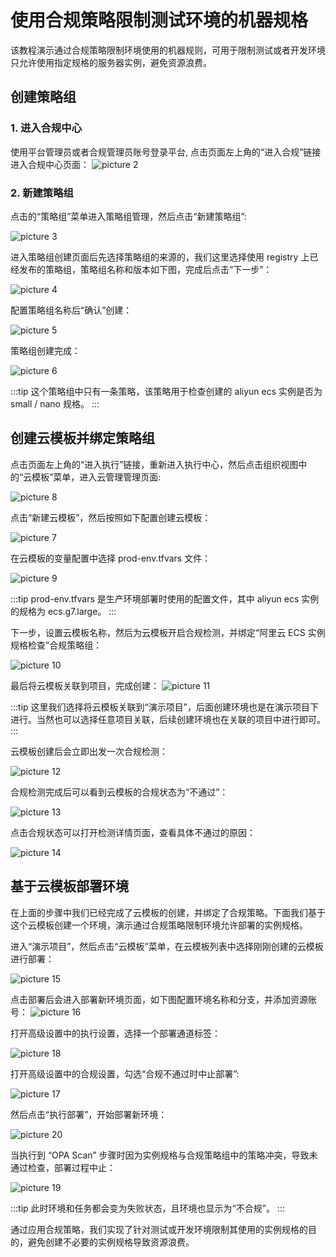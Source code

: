 # 使用合规策略限制测试环境的机器规格
该教程演示通过合规策略限制环境使用的机器规则，可用于限制测试或者开发环境只允许使用指定规格的服务器实例，避免资源浪费。

## 创建策略组
### 1. 进入合规中心
使用平台管理员或者合规管理员账号登录平台, 点击页面左上角的“进入合规”链接进入合规中心页面：
![picture 2](../images/57cf21801ec04467247b7a7bb44da0299e71fd181efcf5a1a641d0c9b0544477.png)  

### 2. 新建策略组
点击的“策略组”菜单进入策略组管理，然后点击“新建策略组”:

![picture 3](../images/ce234a05180c0ad3953ac6dabc9447959e5cf71418e0c9c17c1e39e8a037601f.png)  


进入策略组创建页面后先选择策略组的来源的，我们这里选择使用 registry 上已经发布的策略组，策略组名称和版本如下图，完成后点击“下一步”：

![picture 4](../images/99764dad4d3f03e3b6d95c3d903ac1c9877af1621a59b77bfa12f1d64d0a4864.png)  


配置策略组名称后“确认”创建：

![picture 5](../images/cc9b269fe721f90f410b42e4ffe8844d3d2644ba944a7abdee96682599d3a469.png)  

策略组创建完成：

![picture 6](../images/261f02361560b06432bfd4ecb24bdd5f20042efa7233e9c5a3276ee8d7cb3217.png)  

:::tip
这个策略组中只有一条策略，该策略用于检查创建的 aliyun ecs 实例是否为 small / nano 规格。
:::

## 创建云模板并绑定策略组
点击页面左上角的“进入执行”链接，重新进入执行中心，然后点击组织视图中的“云模板”菜单，进入云管理管理页面:

![picture 8](../images/202278d754d5156449aad09b14e661445ca48109607dc6a4f01d24c732e68416.png)  

点击“新建云模板”，然后按照如下配置创建云模板：

![picture 7](../images/92ddb868065e869a46ee9f62c27882ab8d8c1a19eca4c05973c34049a58cac98.png)  

在云模板的变量配置中选择 prod-env.tfvars 文件：

![picture 9](../images/ba1d63f6ec2404477bf63c2664d4f4f677e3f80e4f0099f8e55d440433fa4dc8.png)  

:::tip
prod-env.tfvars 是生产环境部署时使用的配置文件，其中 aliyun ecs 实例的规格为 ecs.g7.large。
:::

下一步，设置云模板名称，然后为云模板开启合规检测，并绑定“阿里云 ECS 实例规格检查”合规策略组：

![picture 10](../images/bc20e5edbfe1138d3f2d7a8604c04cf8550fe5ce20cd34d4085577f5a72f5769.png)  

最后将云模板关联到项目，完成创建：
![picture 11](../images/95fa52cb0dafe0353954e2caee73064a1dc12c466257194cfb651b103a6064d7.png)  

:::tip
这里我们选择将云模板关联到“演示项目”，后面创建环境也是在演示项目下进行。当然也可以选择任意项目关联，后续创建环境也在关联的项目中进行即可。
:::

云模板创建后会立即出发一次合规检测：

![picture 12](../images/934c16732117aa2dca985fff0f967239af55ea26aa33f6f9592fcc5eae2d3055.png)  

合规检测完成后可以看到云模板的合规状态为“不通过”：

![picture 13](../images/58b37e72370927544fa16bfa6c5ae1d1bac01b1479e1a01fc277244ad542dde5.png)  

点击合规状态可以打开检测详情页面，查看具体不通过的原因：

![picture 14](../images/f0c48db33fa8c87b8e2df2c2ee1db0c83f094bf4c6a52b8004b1d1ee9585a9ea.png)  


## 基于云模板部署环境
在上面的步骤中我们已经完成了云模板的创建，并绑定了合规策略。下面我们基于这个云模板创建一个环境，演示通过合规策略限制环境允许部署的实例规格。

进入“演示项目”，然后点击“云模板”菜单，在云模板列表中选择刚刚创建的云模板进行部署：

![picture 15](../images/adad5c412e9d0f52f11f118f4e4c615475853f197667eb2e1594bed37e92abda.png) 


点击部署后会进入部署新环境页面，如下图配置环境名称和分支，并添加资源账号：
![picture 16](../images/158b6e9efd27491338d3a7b9a3f0bfbdde68644d6a96d722fccbab2656d6f94b.png)  


打开高级设置中的执行设置，选择一个部署通道标签：

![picture 18](../images/64614107f15e966106fd1518a32748ac73a9d658fbb371baa1f05c03cd1e7577.png)  

打开高级设置中的合规设置，勾选“合规不通过时中止部署”:

![picture 17](../images/675b1c169509eb3ad057401ec5b0faf4c1dff6372c3bbd0a3c24701cc1d6ef03.png)  



然后点击“执行部署”，开始部署新环境：

![picture 20](../images/ce695a606a253ab27fb30701882f6e7aca322b51013998126569c4894d8624ae.png)  


当执行到 “OPA Scan” 步骤时因为实例规格与合规策略组中的策略冲突，导致未通过检查，部署过程中止：

![picture 19](../images/c9934e27899bcca2e609103f340ebf1c1abd77f13c5f8a011252609ae0e57109.png)  


:::tip
此时环境和任务都会变为失败状态，且环境也显示为“不合规”。
:::


通过应用合规策略，我们实现了针对测试或开发环境限制其使用的实例规格的目的，避免创建不必要的实例规格导致资源浪费。